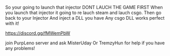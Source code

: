 So your going to launch that injector DONT LAUCH THE GAME FIRST When you launch that injector
it going to re lauch steam and lauch csgo.
Then go back to your Injector And inject a DLL you have Any csgo DLL works perfect with it!

https://discord.gg/fMWemPbW

join PurpLeno server and ask MisterUday Or TremzyHun for help if you have any problems!

